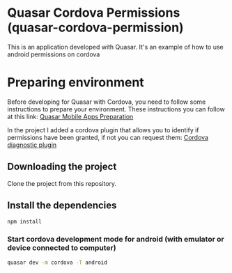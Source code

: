 # Quasar Cordova Permissions (quasar-cordova-permission)

This is an application developed with Quasar. It's an example of how to use android permissions on cordova

# Preparing environment

Before developing for Quasar with Cordova, you need to follow some instructions to prepare your environment.
These instructions you can follow at this link: [Quasar Mobile Apps Preparation](https://quasar.dev/quasar-cli/developing-cordova-apps/preparation)

In the project I added a cordova plugin that allows you to identify if permissions have been granted, if not you can request them: [Cordova diagnostic plugin](https://github.com/dpa99c/cordova-diagnostic-plugin)

## Downloading the project

Clone the project from this repository.

## Install the dependencies
```bash
npm install
```

### Start cordova development mode for android (with emulator or device connected to computer)

```bash
quasar dev -m cordova -T android
```
